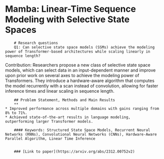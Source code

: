# Mamba: Linear-Time Sequence Modeling with Selective State Spaces

        # Research questions
        Q1: Can selective state space models (SSMs) achieve the modeling power of Transformer-based architectures while scaling linearly in sequence length? 

Contribution: Researchers propose a new class of selective state space models, which can select data in an input-dependent manner and improve upon prior work on several axes to achieve the modeling power of Transformers. They introduce a hardware-aware algorithm that computes the model recurrently with a scan instead of convolution, allowing for faster inference times and linear scaling in sequence length.

        ## Problem Statement, Methods and Main Results
        **
    * Improved performance across multiple domains with gains ranging from 8% to 71%.
    * Achieved state-of-the-art results in language modeling, outperforming larger Transformer models.

        #### Keywords: Structured State Space Models, Recurrent Neural Networks (RNNs), Convolutional Neural Networks (CNNs), Hardware-Aware Parallel Algorithm, Linear Time Inference


        ### [Link to paper](https://arxiv.org/abs/2312.00752v2)
        